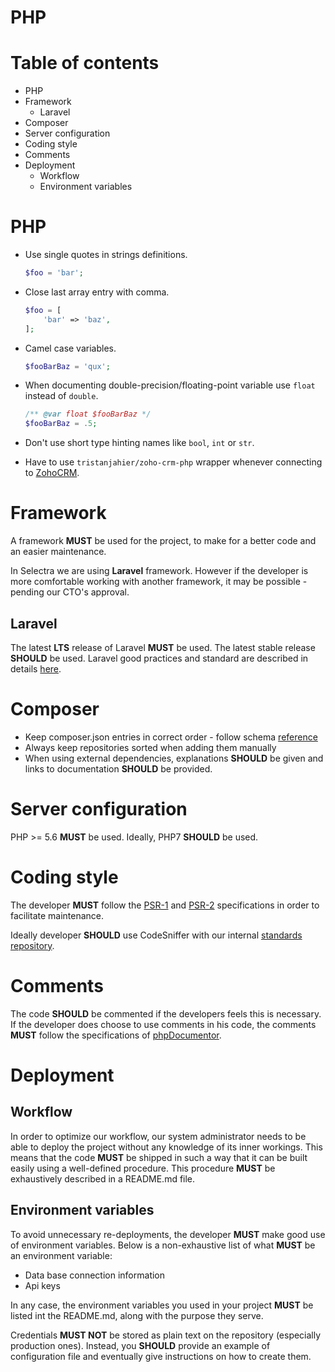 PHP
===

# Table of contents

* PHP
* Framework
    * Laravel
* Composer
* Server configuration
* Coding style
* Comments
* Deployment
    * Workflow
    * Environment variables

# PHP

- Use single quotes in strings definitions.

    ```php
    $foo = 'bar';
    ```
    
- Close last array entry with comma.

    ```php
    $foo = [
        'bar' => 'baz',
    ];
    ```
    
- Camel case variables.

    ```php
    $fooBarBaz = 'qux';
    ```
    
- When documenting double-precision/floating-point variable use `float` instead of `double`.

    ```php
    /** @var float $fooBarBaz */
    $fooBarBaz = .5;
    ```
    
- Don't use short type hinting names like `bool`, `int` or `str`.

- Have to use `tristanjahier/zoho-crm-php` wrapper whenever connecting to [ZohoCRM](https://crm.zoho.com/).

# Framework

A framework **MUST** be used for the project, to make for a better code and an easier maintenance. 

In Selectra we are using **Laravel** framework. However if the developer is more comfortable working with another framework, it may be possible - pending our CTO's approval. 

## Laravel

The latest **LTS** release of Laravel **MUST** be used. The latest stable release **SHOULD** be used.
Laravel good practices and standard are described in details [here](php/LARAVEL.md).

# Composer

- Keep composer.json entries in correct order - follow schema [reference](https://getcomposer.org/doc/04-schema.md)
- Always keep repositories sorted when adding them manually
- When using external dependencies, explanations **SHOULD** be given and links to documentation **SHOULD** be provided.

# Server configuration

PHP >= 5.6 **MUST** be used. Ideally, PHP7 **SHOULD** be used.

# Coding style

The developer **MUST** follow the [PSR-1](http://www.php-fig.org/psr/psr-1/) and [PSR-2](http://www.php-fig.org/psr/psr-2/) specifications in order to facilitate maintenance.

Ideally developer **SHOULD** use CodeSniffer with our internal [standards repository](https://github.com/Selectra-Dev/code-sniffer).

# Comments

The code **SHOULD** be commented if the developers feels this is necessary. If the developer does choose to use comments in his code, the comments **MUST** follow the specifications of [phpDocumentor](https://www.phpdoc.org/docs/latest/index.html).

# Deployment

## Workflow

In order to optimize our workflow, our system administrator needs to be able to deploy the project without any knowledge of its inner workings. This means that the code **MUST** be shipped in such a way that it can be built easily using a well-defined procedure. This procedure **MUST** be exhaustively described in a README.md file.

## Environment variables

To avoid unnecessary re-deployments, the developer **MUST** make good use of environment variables. Below is a non-exhaustive list of what **MUST** be an environment variable:
* Data base connection information
* Api keys

In any case, the environment variables you used in your project **MUST** be listed int the README.md, along with the purpose they serve.

Credentials **MUST NOT** be stored as plain text on the repository (especially production ones). Instead, you **SHOULD** provide an example of configuration file and eventually give instructions on how to create them.
